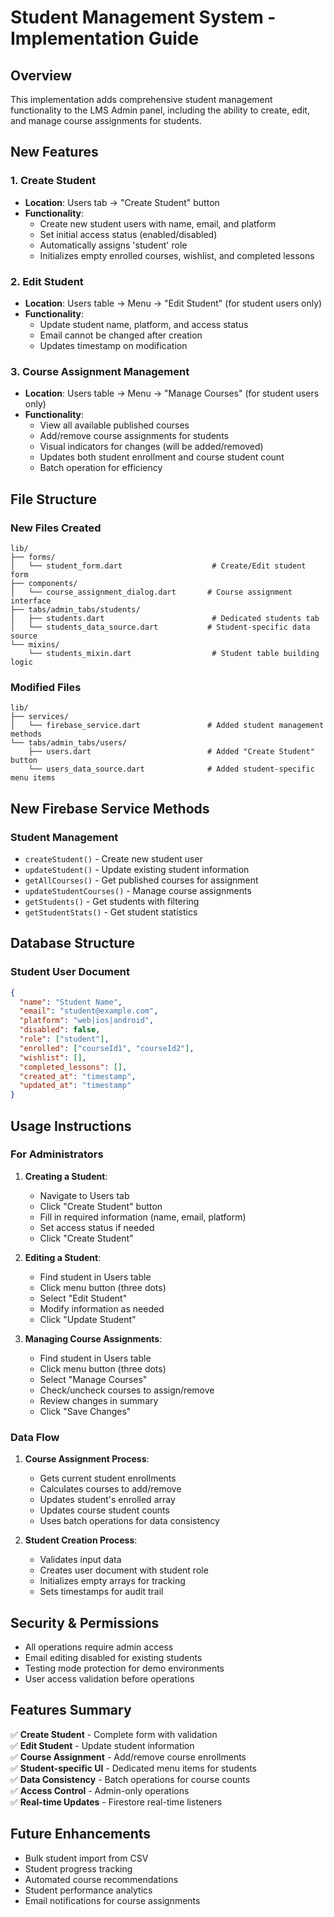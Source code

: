 # Student Management System - Implementation Guide

## Overview
This implementation adds comprehensive student management functionality to the LMS Admin panel, including the ability to create, edit, and manage course assignments for students.

## New Features

### 1. Create Student
- **Location**: Users tab → "Create Student" button
- **Functionality**: 
  - Create new student users with name, email, and platform
  - Set initial access status (enabled/disabled)
  - Automatically assigns 'student' role
  - Initializes empty enrolled courses, wishlist, and completed lessons

### 2. Edit Student
- **Location**: Users table → Menu → "Edit Student" (for student users only)
- **Functionality**:
  - Update student name, platform, and access status
  - Email cannot be changed after creation
  - Updates timestamp on modification

### 3. Course Assignment Management
- **Location**: Users table → Menu → "Manage Courses" (for student users only)
- **Functionality**:
  - View all available published courses
  - Add/remove course assignments for students
  - Visual indicators for changes (will be added/removed)
  - Updates both student enrollment and course student count
  - Batch operation for efficiency

## File Structure

### New Files Created
```
lib/
├── forms/
│   └── student_form.dart                    # Create/Edit student form
├── components/
│   └── course_assignment_dialog.dart       # Course assignment interface
├── tabs/admin_tabs/students/
│   ├── students.dart                        # Dedicated students tab
│   └── students_data_source.dart           # Student-specific data source
└── mixins/
    └── students_mixin.dart                  # Student table building logic
```

### Modified Files
```
lib/
├── services/
│   └── firebase_service.dart               # Added student management methods
└── tabs/admin_tabs/users/
    ├── users.dart                          # Added "Create Student" button
    └── users_data_source.dart              # Added student-specific menu items
```

## New Firebase Service Methods

### Student Management
- `createStudent()` - Create new student user
- `updateStudent()` - Update existing student information
- `getAllCourses()` - Get published courses for assignment
- `updateStudentCourses()` - Manage course assignments
- `getStudents()` - Get students with filtering
- `getStudentStats()` - Get student statistics

## Database Structure

### Student User Document
```json
{
  "name": "Student Name",
  "email": "student@example.com", 
  "platform": "web|ios|android",
  "disabled": false,
  "role": ["student"],
  "enrolled": ["courseId1", "courseId2"],
  "wishlist": [],
  "completed_lessons": [],
  "created_at": "timestamp",
  "updated_at": "timestamp"
}
```

## Usage Instructions

### For Administrators

1. **Creating a Student**:
   - Navigate to Users tab
   - Click "Create Student" button
   - Fill in required information (name, email, platform)
   - Set access status if needed
   - Click "Create Student"

2. **Editing a Student**:
   - Find student in Users table
   - Click menu button (three dots)
   - Select "Edit Student"
   - Modify information as needed
   - Click "Update Student"

3. **Managing Course Assignments**:
   - Find student in Users table
   - Click menu button (three dots)
   - Select "Manage Courses"
   - Check/uncheck courses to assign/remove
   - Review changes in summary
   - Click "Save Changes"

### Data Flow

1. **Course Assignment Process**:
   - Gets current student enrollments
   - Calculates courses to add/remove
   - Updates student's enrolled array
   - Updates course student counts
   - Uses batch operations for data consistency

2. **Student Creation Process**:
   - Validates input data
   - Creates user document with student role
   - Initializes empty arrays for tracking
   - Sets timestamps for audit trail

## Security & Permissions

- All operations require admin access
- Email editing disabled for existing students
- Testing mode protection for demo environments
- User access validation before operations

## Features Summary

✅ **Create Student** - Complete form with validation  
✅ **Edit Student** - Update student information  
✅ **Course Assignment** - Add/remove course enrollments  
✅ **Student-specific UI** - Dedicated menu items for students  
✅ **Data Consistency** - Batch operations for course counts  
✅ **Access Control** - Admin-only operations  
✅ **Real-time Updates** - Firestore real-time listeners  

## Future Enhancements

- Bulk student import from CSV
- Student progress tracking
- Automated course recommendations
- Student performance analytics
- Email notifications for course assignments